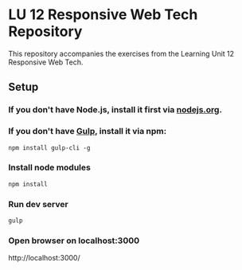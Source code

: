 # LU 12 Responsive Web Tech Repository

This repository accompanies the exercises from the Learning Unit 12 Responsive Web Tech.

## Setup

### If you don't have Node.js, install it first via [nodejs.org](https://nodejs.org/).

### If you don't have [Gulp](https://gulpjs.com/), install it via npm:

```
npm install gulp-cli -g
```

### Install node modules

```
npm install
```

### Run dev server

```
gulp
```

### Open browser on localhost:3000
http://localhost:3000/
